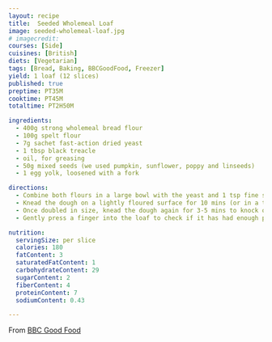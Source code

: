 ```yaml
---
layout: recipe
title:  Seeded Wholemeal Loaf
image: seeded-wholemeal-loaf.jpg
# imagecredit:
courses: [Side]
cuisines: [British]
diets: [Vegetarian]
tags: [Bread, Baking, BBCGoodFood, Freezer]
yield: 1 loaf (12 slices)
published: true
preptime: PT35M
cooktime: PT45M
totaltime: PT2H50M

ingredients:
  - 400g strong wholemeal bread flour
  - 100g spelt flour
  - 7g sachet fast-action dried yeast
  - 1 tbsp black treacle
  - oil, for greasing
  - 50g mixed seeds (we used pumpkin, sunflower, poppy and linseeds)
  - 1 egg yolk, loosened with a fork

directions:
  - Combine both flours in a large bowl with the yeast and 1 tsp fine salt. Mix the treacle with 250ml warm water until well combined. Stir into the flour to make a slightly sticky dough. If you need to add more water, splash it in 1 tbsp at a time.
  - Knead the dough on a lightly floured surface for 10 mins (or in a tabletop mixer for 5-7 mins). Your dough should be smooth and elastic when it’s ready. Place the dough in a lightly oiled bowl, flip the dough over to coat it in oil, then cover with a sheet of oiled cling film. Leave in a warm place until doubled in size – this will take about 1 hr (see note, below). Lightly oil a 900g loaf tin.
  - Once doubled in size, knead the dough again for 3-5 mins to knock out the air bubbles – add most of the seeds and work these into the dough as you knead. Shape the dough into an oval roughly the same length as your tin. Place in the tin and leave to prove, covered with oiled cling film, for 30-45 mins until it has nearly doubled in size again. Heat oven to 200°C (fan).
  - Gently press a finger into the loaf to check if it has had enough proving time (see tip). When it’s ready, glaze the top of the loaf with the egg yolk and sprinkle over the remaining seeds. Bake in the oven for 40-45 mins until golden brown – if you tip the loaf out of the tin and tap the bottom, it should sound hollow. Leave to cool on a wire rack for at least 30 mins before slicing.

nutrition:
  servingSize: per slice
  calories: 180
  fatContent: 3
  saturatedFatContent: 1
  carbohydrateContent: 29
  sugarContent: 2
  fiberContent: 4
  proteinContent: 7
  sodiumContent: 0.43

---
```

From [BBC Good Food](https://www.bbcgoodfood.com/recipes/seeded-wholemeal-loaf)
